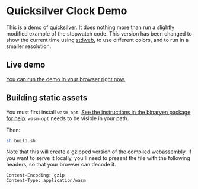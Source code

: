 # Quicksilver Clock Demo

This is a demo of [quicksilver](https://www.ryanisaacg.com/quicksilver/).
It does nothing more than run a slightly modified example of the stopwatch
code.  This version has been changed to show the current time using
[stdweb](https://github.com/koute/stdweb), to use different colors, and
to run in a smaller resolution.

## Live demo

[You can run the demo in your browser right now.](https://clock.prawn.farm)

## Building static assets 

You must first install `wasm-opt`.  [See the instructions in the binaryen package for help](https://github.com/WebAssembly/binaryen#building).  `wasm-opt` needs to be visible in your path.

Then:

```sh
sh build.sh
```

Note that this will create a gzipped version of the compiled webassembly. If you want to serve it locally, you'll need to present the file with the following headers, so that your browser can decode it. 

```
Content-Encoding: gzip
Content-Type: application/wasm
```
